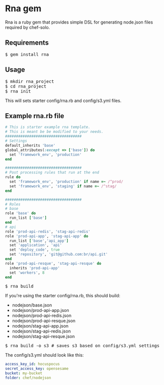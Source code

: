 Rna gem
===========

Rna is a ruby gem that provides simple DSL for generating node.json files required by chef-solo.

Requirements
------------

<pre>
$ gem install rna
</pre>

Usage
------------

<pre>
$ mkdir rna_project
$ cd rna_project
$ rna init
</pre>

This will sets starter config/rna.rb and config/s3.yml files.

Example rna.rb file
------------

```ruby
# This is starter example rna template.
# This is meant be be modified to your needs.
###################################
# Settings
default_inherits 'base'
global_attributes(:except => ['base']) do
  set 'framework_env', 'production'
end

###################################
# Post processing rules that run at the end
rule do
  set 'framework_env', 'production' if name =~ /^prod/
  set 'framework_env', 'staging' if name =~ /^stag/
end

###################################
# Roles
# base
role 'base' do
  run_list ['base']
end
# api
role 'prod-api-redis', 'stag-api-redis'
role 'prod-api-app', 'stag-api-app' do
  run_list ['base','api_app']
  set 'application', 'api'
  set 'deploy_code', true
  set 'repository', 'git@github.com:br/api.git'
end
role 'prod-api-resque', 'stag-api-resque' do
  inherits 'prod-api-app'
  set 'workers', 8
end
```

<pre>
$ rna build
</pre>

If you're using the starter config/rna.rb, this should build:

* nodejson/base.json
* nodejson/prod-api-app.json
* nodejson/prod-api-redis.json
* nodejson/prod-api-resque.json
* nodejson/stag-api-app.json
* nodejson/stag-api-redis.json
* nodejson/stag-api-resque.json

<pre>
$ rna build -o s3 # saves s3 based on config/s3.yml settings
</pre>

The config/s3.yml should look like this:

```yaml
access_key_id: hocuspocus
secret_access_key: opensesame
bucket: my-bucket
folder: chef/nodejson
```